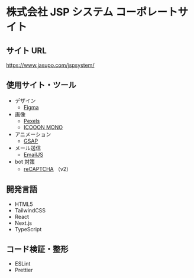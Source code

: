 # 株式会社 JSP システム コーポレートサイト

## サイト URL

https://www.jasupo.com/jspsystem/

## 使用サイト・ツール

- デザイン
  - [Figma](https://www.figma.com/)
- 画像
  - [Pexels](https://www.pexels.com/ja-jp/)
  - [ICOOON MONO](https://icooon-mono.com/)
- アニメーション
  - [GSAP](https://greensock.com/gsap/)
- メール送信
  - [EmailJS](https://www.emailjs.com/)
- bot 対策
  - [reCAPTCHA](https://www.google.com/recaptcha/about/) （v2）

## 開発言語

- HTML5
- TailwindCSS
- React
- Next.js
- TypeScript

## コード検証・整形

- ESLint
- Prettier

